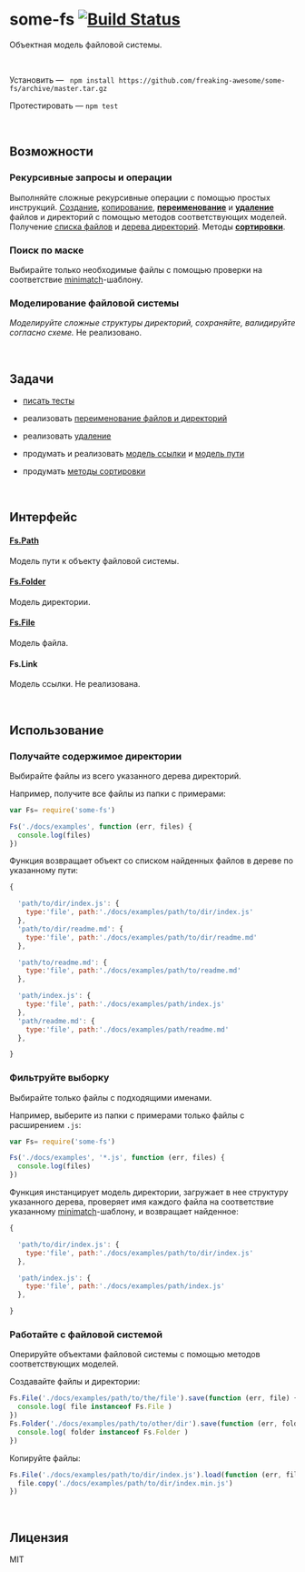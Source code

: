 # some-fs [![Build Status](https://secure.travis-ci.org/freaking-awesome/some-fs.png)](http://travis-ci.org/freaking-awesome/some-fs)
Объектная модель файловой системы.

 

Установить — ``` npm install https://github.com/freaking-awesome/some-fs/archive/master.tar.gz```

Протестировать — ``` npm test ```

 

## Возможности

### Рекурсивные запросы и операции
Выполняйте сложные рекурсивные операции с помощью простых инструкций. [Создание](), [копирование](), **[переименование](https://github.com/freaking-awesome/some-fs/issues/1)** и **[удаление](https://github.com/freaking-awesome/some-fs/issues/2)** файлов и директорий с помощью методов соответствующих моделей. Получение [списка файлов]() и [дерева директорий](). Методы **[сортировки](https://github.com/freaking-awesome/some-fs/issues/3)**.

### Поиск по маске
Выбирайте только необходимые файлы с помощью проверки на соответствие [minimatch](https://github.com/isaacs/minimatch)-шаблону.

### Моделирование файловой системы

*Моделируйте сложные структуры директорий, сохраняйте, валидируйте согласно схеме.* Не реализовано.

 

## Задачи
* [писать тесты](https://github.com/freaking-awesome/some-fs/issues/4)

* реализовать [переименование файлов и директорий](https://github.com/freaking-awesome/some-fs/issues/1)
* реализовать [удаление](https://github.com/freaking-awesome/some-fs/issues/2)

* продумать и реализовать [модель ссылки](https://github.com/freaking-awesome/some-fs/issues/5) и [модель пути](https://github.com/freaking-awesome/some-fs/issues/6) 

* продумать [методы сортировки](https://github.com/freaking-awesome/some-fs/issues/3)

 

## Интерфейс
#### [Fs.Path](https://github.com/freaking-awesome/some-fs/tree/master/lib/some-fs/models/Path)
Модель пути к объекту файловой системы.

#### [Fs.Folder](https://github.com/freaking-awesome/some-fs/tree/master/lib/some-fs/models/Folder)
Модель директории.

#### [Fs.File](https://github.com/freaking-awesome/some-fs/tree/master/lib/some-fs/models/File)
Модель файла.

#### Fs.Link
Модель ссылки. Не реализована.

 

## Использование

### Получайте содержимое директории
Выбирайте файлы из всего указанного дерева директорий.

Например, получите все файлы из папки с примерами:
```javascript
var Fs= require('some-fs')

Fs('./docs/examples', function (err, files) {
  console.log(files)
})
```
Функция возвращает объект со списком найденных файлов в дереве по указанному пути:
```javascript
{

  'path/to/dir/index.js': {
    type:'file', path:'./docs/examples/path/to/dir/index.js'
  },
  'path/to/dir/readme.md': {
    type:'file', path:'./docs/examples/path/to/dir/readme.md'
  },

  'path/to/readme.md': {
    type:'file', path:'./docs/examples/path/to/readme.md'
  },

  'path/index.js': {
    type:'file', path:'./docs/examples/path/index.js'
  },
  'path/readme.md': {
    type:'file', path:'./docs/examples/path/readme.md'
  },

}
```

### Фильтруйте выборку
Выбирайте только файлы с подходящими именами.

Например, выберите из папки с примерами только файлы с расширением ```.js```:
```javascript
var Fs= require('some-fs')

Fs('./docs/examples', '*.js', function (err, files) {
  console.log(files)
})
```
Функция инстанцирует модель директории, загружает в нее структуру указанного дерева, проверяет имя каждого файла на соответствие указанному [minimatch](https://github.com/isaacs/minimatch)-шаблону, и возвращает найденное:
```javascript
{

  'path/to/dir/index.js': {
    type:'file', path:'./docs/examples/path/to/dir/index.js'
  },

  'path/index.js': {
    type:'file', path:'./docs/examples/path/index.js'
  },

}
```

### Работайте с файловой системой
Оперируйте объектами файловой системы с помощью методов соответствующих моделей.

Создавайте файлы и директории:
```javascript
Fs.File('./docs/examples/path/to/the/file').save(function (err, file) {
  console.log( file instanceof Fs.File )
})
Fs.Folder('./docs/examples/path/to/other/dir').save(function (err, folder) {
  console.log( folder instanceof Fs.Folder )
})
```
Копируйте файлы:
```javascript
Fs.File('./docs/examples/path/to/dir/index.js').load(function (err, file) {
  file.copy('./docs/examples/path/to/dir/index.min.js')
})
```

 

## Лицензия
MIT